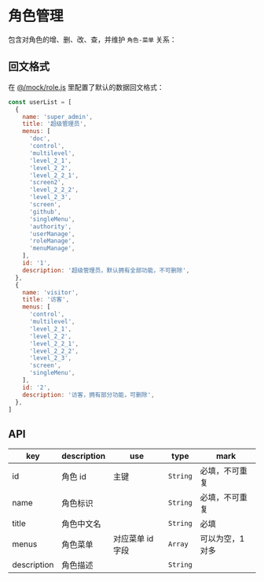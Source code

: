 <!-- ---
sidebarDepth: 0
--- -->

# 角色管理

包含对角色的增、删、改、查，并维护 `角色-菜单` 关系：
<img class="img-margin-top" :src="$withBase('/assets/角色管理_界面.png')">
<img :src="$withBase('/assets/角色管理_编辑.png')">
<img :src="$withBase('/assets/角色管理_关联菜单.png')">

## 回文格式

在 <a href="https://github.com/simon9124/iview-dynamicRouter/blob/master/src/mock/role.js" target="_blank">@/mock/role.js</a> 里配置了默认的数据回文格式：

```javascript
const userList = [
  {
    name: 'super_admin',
    title: '超级管理员',
    menus: [
      'doc',
      'control',
      'multilevel',
      'level_2_1',
      'level_2_2',
      'level_2_2_1',
      'screen2',
      'level_2_2_2',
      'level_2_3',
      'screen',
      'github',
      'singleMenu',
      'authority',
      'userManage',
      'roleManage',
      'menuManage',
    ],
    id: '1',
    description: '超级管理员，默认拥有全部功能，不可删除',
  },
  {
    name: 'visitor',
    title: '访客',
    menus: [
      'control',
      'multilevel',
      'level_2_1',
      'level_2_2',
      'level_2_2_1',
      'level_2_2_2',
      'level_2_3',
      'screen',
      'singleMenu',
    ],
    id: '2',
    description: '访客，拥有部分功能，可删除',
  },
]
```

## API

| key         | description | use              | type     | mark             |
| ----------- | ----------- | ---------------- | -------- | ---------------- |
| id          | 角色 id     | 主键             | `String` | 必填，不可重复   |
| name        | 角色标识    |                  | `String` | 必填，不可重复   |
| title       | 角色中文名  |                  | `String` | 必填             |
| menus       | 角色菜单    | 对应菜单 id 字段 | `Array`  | 可以为空，1 对多 |
| description | 角色描述    |                  | `String` |                  |
